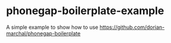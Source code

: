 # phonegap-boilerplate-example
A simple example to show how to use https://github.com/dorian-marchal/phonegap-boilerplate 
